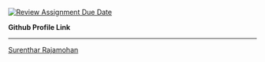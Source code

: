 [![Review Assignment Due Date](https://classroom.github.com/assets/deadline-readme-button-22041afd0340ce965d47ae6ef1cefeee28c7c493a6346c4f15d667ab976d596c.svg)](https://classroom.github.com/a/O-1AGqKT)

**Github Profile Link**
<hr>
<a href="https://github.com/SurentharRajamohan">Surenthar Rajamohan</a>
